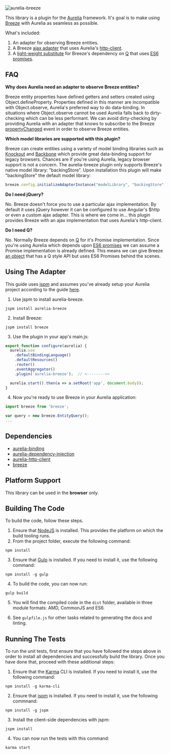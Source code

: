 <img src="http://i.imgur.com/VHsM1tO.png" alt="aurelia-breeze" />

This library is a plugin for the [Aurelia](http://www.aurelia.io/) framework.  It's goal is to make using [Breeze](http://www.getbreezenow.com/breezejs) with Aurelia as seamless as possible.

What's included:

1. An adapter for observing Breeze entities.
2. A Breeze [ajax adapter](http://www.getbreezenow.com/documentation/controlling-ajax) that uses Aurelia's [http-client](https://github.com/aurelia/http-client).
3. A [light-weight substitute](https://github.com/jdanyow/aurelia-breeze/blob/master/src/promise-adapter.js) for Breeze's dependency on [Q](https://github.com/kriskowal/q) that uses [ES6 promises](https://developer.mozilla.org/en-US/docs/Web/JavaScript/Reference/Global_Objects/Promise).


## FAQ

**Why does Aurelia need an adapter to observe Breeze entities?**

Breeze entity properties have defined getters and setters created using Object.defineProperty.  Properties defined in this manner are incompatible with Object.observe, Aurelia's preferred way to do data-binding.  In situations where Object.observe cannot be used Aurelia falls back to dirty-checking which can be less performant.  We can avoid dirty-checking by providing Aurelia with an adapter that knows to subscribe to the Breeze [propertyChanged](http://www.breezejs.com/sites/all/apidocs/classes/EntityAspect.html#event_propertyChanged) event in order to observe Breeze entities.

**Which model libraries are supported with this plugin?**

Breeze can create entities using a variety of model binding libraries such as [Knockout](http://knockoutjs.com/) and [Backbone](http://backbonejs.org/) which provide great data-binding support for legacy browsers.  Chances are if you're using Aurelia, legacy browser support is not a concern.  The aurelia-breeze plugin only supports Breeze's native model library: "backingStore".  Upon installation this plugin will make "backingStore" the default model library:
```javascript
breeze.config.initializeAdapterInstance("modelLibrary", "backingStore", true);
```

**Do I need jQuery?**

No.  Breeze doesn't force you to use a particular ajax implementation.  By default it uses jQuery however it can be configured to use Angular's $http or even a custom ajax adapter.  This is where we come in... this plugin provides Breeze with an ajax implementation that uses Aurelia's http-client.

**Do I need Q?**

No.  Normally Breeze depends on [Q](https://github.com/kriskowal/q) for it's Promise implementation.  Since you're using Aurelia which depends upon [ES6 promises](https://developer.mozilla.org/en-US/docs/Web/JavaScript/Reference/Global_Objects/Promise) we can assume a Promise implementation is already defined.  This means we can give Breeze [an object](https://github.com/jdanyow/aurelia-breeze/blob/master/src/promise-adapter.js) that has a Q style API but uses ES6 Promises behind the scenes.

## Using The Adapter

This guide uses [jspm](http://jspm.io/) and assumes you've already setup your Aurelia project according to the guide [here](http://aurelia.io/get-started.html).

1. Use jspm to install aurelia-breeze.

  ```shell
  jspm install aurelia-breeze
  ```
2. Install Breeze:

  ```shell
  jspm install breeze
  ```
3. Use the plugin in your app's main.js:

  ```javascript
  export function configure(aurelia) {
    aurelia.use
      .defaultBindingLanguage()
      .defaultResources()
      .router()
      .eventAggregator()
      .plugin('aurelia-breeze');  // <--------<<

    aurelia.start().then(a => a.setRoot('app', document.body));
  }
  ```
4. Now you're ready to use Breeze in your Aurelia application:

  ```javascript
  import breeze from 'breeze';
  
  var query = new breeze.EntityQuery();
  ...
  ```
  
## Dependencies

* [aurelia-binding](https://github.com/aurelia/binding)
* [aurelia-dependency-injection](https://github.com/aurelia/dependency-injection)
* [aurelia-http-client](https://github.com/aurelia/http-client)
* [breeze](http://www.getbreezenow.com/breezejs)

## Platform Support

This library can be used in the **browser** only.

## Building The Code

To build the code, follow these steps.

1. Ensure that [NodeJS](http://nodejs.org/) is installed. This provides the platform on which the build tooling runs.
2. From the project folder, execute the following command:

  ```shell
  npm install
  ```
3. Ensure that [Gulp](http://gulpjs.com/) is installed. If you need to install it, use the following command:

  ```shell
  npm install -g gulp
  ```
4. To build the code, you can now run:

  ```shell
  gulp build
  ```
5. You will find the compiled code in the `dist` folder, available in three module formats: AMD, CommonJS and ES6.

6. See `gulpfile.js` for other tasks related to generating the docs and linting.

## Running The Tests

To run the unit tests, first ensure that you have followed the steps above in order to install all dependencies and successfully build the library. Once you have done that, proceed with these additional steps:

1. Ensure that the [Karma](http://karma-runner.github.io/) CLI is installed. If you need to install it, use the following command:

  ```shell
  npm install -g karma-cli
  ```
2. Ensure that [jspm](http://jspm.io/) is installed. If you need to install it, use the following commnand:

  ```shell
  npm install -g jspm
  ```
3. Install the client-side dependencies with jspm:

  ```shell
  jspm install
  ```
4. You can now run the tests with this command:

  ```shell
  karma start
  ```
